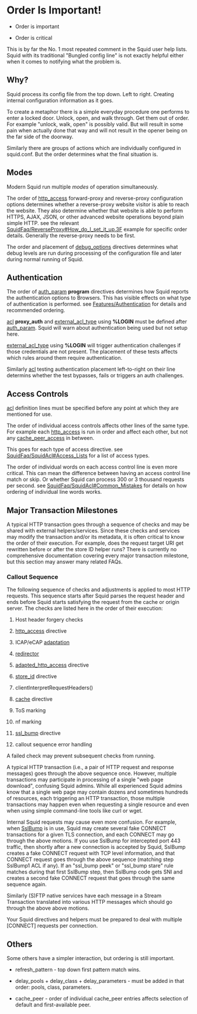 # Order Is Important\!

  - Order is important

  - Order is critical

This is by far the No. 1 most repeated comment in the Squid user help
lists. Squid with its traditional "Bungled config line" is not exactly
helpful either when it comes to notifying what the problem is.

## Why?

Squid process its config file from the top down. Left to right. Creating
internal configuration information as it goes.

To create a metaphor there is a simple everyday procedure one performs
to enter a locked door. Unlock, open, and walk through. Get them out of
order. For example "unlock, walk, open" is possibly valid. But will
result in some pain when actually done that way and will not result in
the opener being on the far side of the doorway.

Similarly there are groups of actions which are individually configured
in squid.conf. But the order determines what the final situation is.

## Modes

Modern Squid run multiple *modes* of operation simultaneously.

The order of
[http\_access](http://www.squid-cache.org/Doc/config/http_access#)
forward-proxy and reverse-proxy configuration options determines whether
a reverse-proxy website visitor is able to reach the website. They also
determine whether that website is able to perform HTTPS, AJAX, JSON, or
other advanced website operations beyond plain simple HTTP. see the
relevant
[SquidFaq/ReverseProxy\#How\_do\_I\_set\_it\_up.3F](https://wiki.squid-cache.org/action/show/SquidFaq/OrderIsImportant/SquidFaq/ReverseProxy#How_do_I_set_it_up.3F)
example for specific order details. Generally the reverse-proxy needs to
be first.

The order and placement of
[debug\_options](http://www.squid-cache.org/Doc/config/debug_options#)
directives determines what debug levels are run during processing of the
configuration file and later during normal running of Squid.

## Authentication

The order of
[auth\_param](http://www.squid-cache.org/Doc/config/auth_param#)
**program** directives determines how Squid reports the authentication
options to Browsers. This has visible effects on what type of
authentication is performed. see
[Features/Authentication](https://wiki.squid-cache.org/action/show/SquidFaq/OrderIsImportant/Features/Authentication#)
for details and recommended ordering.

[acl](http://www.squid-cache.org/Doc/config/acl#) **proxy\_auth** and
[external\_acl\_type](http://www.squid-cache.org/Doc/config/external_acl_type#)
using **%LOGIN** must be defined after
[auth\_param](http://www.squid-cache.org/Doc/config/auth_param#). Squid
will warn about authentication being used but not setup here.

[external\_acl\_type](http://www.squid-cache.org/Doc/config/external_acl_type#)
using **%LOGIN** will trigger authentication challenges if those
credentials are not present. The placement of these tests affects which
rules around them require authentication.

Similarly [acl](http://www.squid-cache.org/Doc/config/acl#) testing
authentication placement left-to-right on their line determins whether
the test bypasses, fails or triggers an auth challenges.

## Access Controls

[acl](http://www.squid-cache.org/Doc/config/acl#) definition lines must
be specified before any point at which they are mentioned for use.

The order of individual access controls affects other lines of the same
type. For example each
[http\_access](http://www.squid-cache.org/Doc/config/http_access#) is
run in order and affect each other, but not any
[cache\_peer\_access](http://www.squid-cache.org/Doc/config/cache_peer_access#)
in between.

This goes for each type of access directive. see
[SquidFaq/SquidAcl\#Access\_Lists](https://wiki.squid-cache.org/action/show/SquidFaq/OrderIsImportant/SquidFaq/SquidAcl#Access_Lists)
for a list of access types.

The order of individual words on each access control line is even more
critical. This can mean the difference between having an access control
line match or skip. Or whether Squid can process 300 or 3 thousand
requests per second. see
[SquidFaq/SquidAcl\#Common\_Mistakes](https://wiki.squid-cache.org/action/show/SquidFaq/OrderIsImportant/SquidFaq/SquidAcl#Common_Mistakes)
for details on how ordering of individual line words works.

## Major Transaction Milestones

A typical HTTP transaction goes through a sequence of checks and may be
shared with external helpers/services. Since these checks and services
may modify the transaction and/or its metadata, it is often critical to
know the order of their execution. For example, does the request target
URI get rewritten before or after the store ID helper runs? There is
currently no comprehensive documentation covering every major
transaction milestone, but this section may answer many related FAQs.

### Callout Sequence

The following sequence of checks and adjustments is applied to most HTTP
requests. This sequence starts after Squid parses the request header and
ends before Squid starts satisfying the request from the cache or origin
server. The checks are listed here in the order of their execution:

1.  Host header forgery checks

2.  [http\_access](http://www.squid-cache.org/Doc/config/http_access#)
    directive

3.  ICAP/eCAP
    [adaptation](https://wiki.squid-cache.org/action/show/SquidFaq/OrderIsImportant/SquidFaq/ContentAdaptation#)

4.  [redirector](http://www.squid-cache.org/Doc/config/url_rewrite_program#)

5.  [adapted\_http\_access](http://www.squid-cache.org/Doc/config/adapted_http_access#)
    directive

6.  [store\_id](http://www.squid-cache.org/Doc/config/store_id#)
    directive

7.  clientInterpretRequestHeaders()

8.  [cache](http://www.squid-cache.org/Doc/config/cache#) directive

9.  ToS marking

10. nf marking

11. [ssl\_bump](http://www.squid-cache.org/Doc/config/ssl_bump#)
    directive

12. callout sequence error handling

A failed check may prevent subsequent checks from running.

A typical HTTP transaction (i.e., a pair of HTTP request and response
messages) goes through the above sequence once. However, multiple
transactions may participate in processing of a single "web page
download", confusing Squid admins. While all experienced Squid admins
know that a single web page may contain dozens and sometimes hundreds of
resources, each triggering an HTTP transaction, those multiple
transactions may happen even when requesting a single resource and even
when using simple command-line tools like curl or wget.

Internal Squid requests may cause even more confusion. For example, when
[SslBump](https://wiki.squid-cache.org/action/show/SquidFaq/OrderIsImportant/Features/HTTPS#Bumping_direct_SSL.2FTLS_connections)
is in use, Squid may create several fake CONNECT transactions for a
given TLS connection, and each CONNECT may go through the above motions.
If you use SslBump for intercepted port 443 traffic, then shortly after
a new connection is accepted by Squid, SslBump creates a fake CONNECT
request with TCP level information, and that CONNECT request goes
through the above sequence (matching step SslBump1 ACL if any). If an
"ssl\_bump peek" or "ssl\_bump stare" rule matches during that first
SslBump step, then SslBump code gets SNI and creates a second fake
CONNECT request that goes through the same sequence again.

Similarly (S)FTP native services have each message in a Stream
Transaction translated into various HTTP messages which should go
through the above above motions.

Your Squid directives and helpers must be prepared to deal with multiple
\[CONNECT\] requests per connection.

## Others

Some others have a simpler interaction, but ordering is still important.

  - refresh\_pattern - top down first pattern match wins.

  - delay\_pools + delay\_class + delay\_parameters - must be added in
    that order: pools, class, parameters.

  - cache\_peer - order of individual cache\_peer entries affects
    selection of default and first-available peer.
